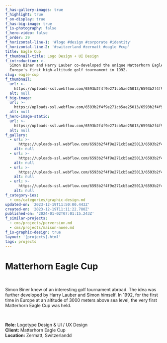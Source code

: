 ```yaml
---
f_has-gallery-images: true
f_highlight: true
f_on-display: true
f_has-big-image: true
f_is-photography: false
f_hero-video: false
f_order: 29
f_horizontal-line-1: '#logo #design #corporate #identity'
f_horizontal-line-2: '#switzerland #zermatt #eagle #cup'
title: Eagle Cup
f_thumbnail-title: Logo Design + UI Design
f_introduction: >-
  Simon Biner and Harry Lauber co-developed the unique Matterhorn Eagle Cup,
  Europe's first high-altitude golf tournament in 1992.
slug: eagle-cup
f_thumbnail:
  url: >-
    https://uploads-ssl.webflow.com/6593b2f4f9e271cb5ae25013/6593b2f4f9e271cb5ae25190_thumbnail.svg
  alt: null
f_big-image:
  url: >-
    https://uploads-ssl.webflow.com/6593b2f4f9e271cb5ae25013/6593b2f4f9e271cb5ae25190_thumbnail.svg
  alt: null
f_hero-image-static:
  url: >-
    https://uploads-ssl.webflow.com/6593b2f4f9e271cb5ae25013/6593b2f4f9e271cb5ae25193_hero.jpg
  alt: null
f_gallery:
  - url: >-
      https://uploads-ssl.webflow.com/6593b2f4f9e271cb5ae25013/6593b2f4f9e271cb5ae25194_full-logo-animated.svg
    alt: null
  - url: >-
      https://uploads-ssl.webflow.com/6593b2f4f9e271cb5ae25013/6593b2f4f9e271cb5ae25191_img_eaglecup_08.svg
    alt: null
  - url: >-
      https://uploads-ssl.webflow.com/6593b2f4f9e271cb5ae25013/6593b2f4f9e271cb5ae25192_hero.jpg
    alt: null
  - url: >-
      https://uploads-ssl.webflow.com/6593b2f4f9e271cb5ae25013/6593b2f4f9e271cb5ae25193_hero.jpg
    alt: null
f_category-ies:
  - cms/categories/graphic-design.md
updated-on: '2023-12-19T11:50:00.443Z'
created-on: '2023-12-19T11:11:22.780Z'
published-on: '2024-01-02T07:01:15.243Z'
f_similar-projects:
  - cms/projects/perversion.md
  - cms/projects/maison-noee.md
f_is-graphic-design: true
layout: '[projects].html'
tags: projects
---
```


Matterhorn Eagle Cup
====================

‍

Simon Biner knew of an interesting golf tournament abroad. The idea was further developed by Harry Lauber and Simon himself. In 1992, for the first time in Europe at an altitude of 3000 meters above sea level, the very first Matterhorn Eagle Cup was held.

‍

**Role:** Logotype Design & UI / UX Design  
**Client:** Matterhorn Eagle Cup  
**Location:** Zermatt, Switzerlandd
